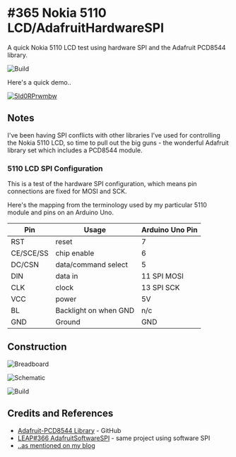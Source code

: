 # #365 Nokia 5110 LCD/AdafruitHardwareSPI

A quick Nokia 5110 LCD test using hardware SPI and the Adafruit PCD8544 library.

![Build](./assets/AdafruitHardwareSPI_build.jpg?raw=true)

Here's a quick demo..

[![5Id0RPrwmbw](https://img.youtube.com/vi/5Id0RPrwmbw/0.jpg)](https://www.youtube.com/watch?v=5Id0RPrwmbw)

## Notes

I've been having SPI conflicts with other libraries I've used for controlling the Nokia 5110 LCD,
so time to pull out the big guns - the wonderful Adafruit library set which includes a PCD8544 module.

### 5110 LCD SPI Configuration

This is a test of the hardware SPI configuration, which means pin connections are fixed for MOSI and SCK.

Here's the mapping from the terminology used by my particular 5110 module and pins on an Arduino Uno.

| Pin       | Usage                 | Arduino Uno Pin |
|-----------|-----------------------|-----------------|
| RST       | reset                 | 7               |
| CE/SCE/SS | chip enable           | 6               |
| DC/CSN    | data/command select   | 5               |
| DIN       | data in               | 11 SPI MOSI     |
| CLK       | clock                 | 13 SPI SCK      |
| VCC       | power                 | 5V              |
| BL        | Backlight on when GND | n/c             |
| GND       | Ground                | GND             |

## Construction

![Breadboard](./assets/AdafruitHardwareSPI_bb.jpg?raw=true)

![Schematic](./assets/AdafruitHardwareSPI_schematic.jpg?raw=true)

![Build](./assets/AdafruitHardwareSPI_build.jpg?raw=true)

## Credits and References
* [Adafruit-PCD8544 Library](https://github.com/adafruit/Adafruit-PCD8544-Nokia-5110-LCD-library) - GitHub
* [LEAP#366 AdafruitSoftwareSPI](../AdafruitSoftwareSPI) - same project using software SPI
* [..as mentioned on my blog](https://blog.tardate.com/2017/12/leap365366-driving-nokia-5110-lcd-with-adafruit-library.html)
